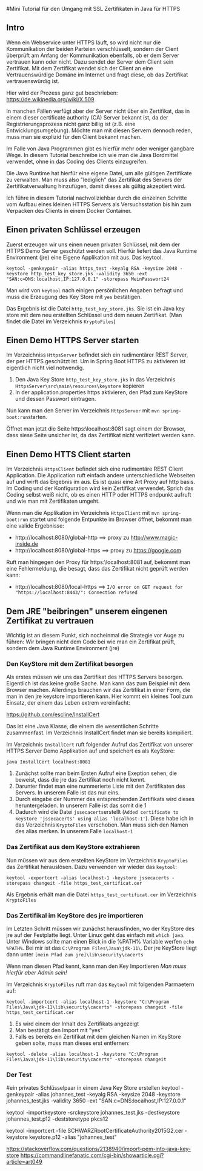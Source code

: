 #Mini Tutorial für den Umgang mit SSL Zertifikaten in Java für HTTPS

## Intro
Wenn ein Webservice unter HTTPS läuft, so wird nicht nur die Kommunikation der beiden Parteien verschlüsselt, sondern der Cient überprüft am Anfang der Kommunikation ebenfalls, ob er dem Server vertrauen kann oder nicht. Dazu sendet der Server dem Client sein Zertifikat. 
Mit dem Zertifikat wendet sich der Client an eine Vertrauenswürdige Domäne im Internet und fragt diese, ob das Zertifikat vertrauenswürdig ist.

Hier wird der Prozess ganz gut beschrieben:
https://de.wikipedia.org/wiki/X.509

In manchen Fällen verfügt aber der Server nicht über ein Zertifikat, das in einem dieser certificate authority (CA) Server bekannt ist, da der Registrierungsprozess nicht ganz billig ist (z.B. eine Entwicklungsumgebung). 
Möchte man mit diesen Servern dennoch reden, muss man sie explizid für den Client bekannt machen.

Im Falle von Java Programmen gibt es hierfür mehr oder weniger gangbare Wege. In diesem Tutorial beschreibe ich wie man die Java Bordmittel verwendet, ohne in das Coding des Clients einzugreifen.

Die Java Runtime hat hierfür eine eigene Datei, um alle gültigen Zertifikate zu verwalten. Man muss also "lediglich" das Zertifikat des Servers der Zertifikatverwaltung hinzufügen, damit dieses als gültig akzeptiert wird.

Ich führe in diesem Tutorial nachvollziehbar durch die einzelnen Schritte vom Aufbau eines kleinen HTTPS Servers als Versuchsstation bis hin zum Verpacken des Clients in einem Docker Container.   

## Einen privaten Schlüssel erzeugen
Zuerst erzeugen wir uns einen neuen privaten Schlüssel, mit dem der HTTPS Demo Server geschützt werden soll. Hierfür liefert das Java Runtime Environment (jre) eine Eigene Applikation mit aus. Das keytool.

```
keytool -genkeypair -alias https_test -keyalg RSA -keysize 2048 -keystore http_test_key_store.jks -validity 3650 -ext "SAN:c=DNS:localhost,IP:127.0.0.1" -storepass MeinPasswort24
```

Man wird von `keytool` nach einigen persönlichen Angaben befragt und muss die Erzeugung des Key Store mit `yes` bestätigen. 

Das Ergebnis ist die Datei `http_test_key_store.jks`. Sie ist ein Java key store mit dem neu erstellten Schlüssel und dem neuen Zertifikat. (Man findet die Datei im Verzeichnis `KryptoFiles`)



## Einen Demo HTTPS Server starten
Im Verzeichniss `HttpsServer` befindet sich ein rudimentärer REST Server, der per HTTPS geschützt ist. Um in Spring Boot HTTPS zu aktivieren ist eigentlich nicht viel notwendig.

1. Den Java Key Store `http_test_key_store.jks` in das Verzeichnis `HttpsServer\src\main\resources\keystore` kopieren
2. In der application.properties https aktivieren, den Pfad zum KeyStore und dessen Passwort eintragen.

Nun kann man den Server im Verzeichnis `HttpsServer` mit `mvn spring-boot:run`starten.

Öffnet man jetzt die Seite https:\\localhost:8081 sagt einem der Browser, dass siese Seite unsicher ist, da das Zertifikat nicht verifiziert werden kann.


## Einen Demo HTTS Client starten
Im Verzeichnis `HttpsClient` befindet sich eine rudimentäre REST Client Application. Die Application ruft einfach andere unterschiedliche Webseiten auf und wirft das Ergebnis im aus. Es ist quasi eine Art Proxy auf http basis. Im Coding und der Konfiguration wird kein Zertifikat verwendet. Sprich das Coding selbst weiß nicht, ob es einen HTTP oder HTTPS endpunkt aufruft und wie man mit Zertifikaten umgeht.  

Wenn man die Applikation im Verzeichnis `HttpsClient` mit `mvn spring-boot:run` startet und folgende Entpunkte im Browser öffnet, bekommt man eine valide Ergebnisse:

* http://localhost:8080/global-http ==> proxy zu http://www.magic-inside.de
* http://localhost:8080/global-https ==> proxy zu https://google.com

Ruft man hingegen den Proxy für https:\\localhost:8081 auf, bekommt man eine Fehlermeldung, die besagt, dass das Zertifikat nicht geprüft werden kann:

* http://localhost:8080/local-https ==> `I/O error on GET request for "https://localhost:8443/": Connection refused`


## Dem JRE "beibringen" unserem eingenen Zertifikat zu vertrauen
Wichtig ist an diesem Punkt, sich nocheinmal die Strategie vor Auge zu führen: Wir bringen nicht dem Code bei wie man ein Zertifikat prüft, sondern dem Java Runtime Environment (jre)

### Den KeyStore mit dem Zertifikat besorgen
Als erstes müssen wir uns das Zertifikat des HTTPS Servers besorgen. Eigentlich ist das keine große Sache. Man kann das zum Beispiel mit dem Browser machen. Allerdings brauchen wir das Zertifikat in einer Form, die man in den jre keystore importieren kann. Hier kommt ein kleines Tool zum Einsatz, der einem das Leben extrem vereinfacht:

https://github.com/escline/InstallCert

Das ist eine Java Klasse, die einem die wesentlichen Schritte zusammenfast. Im Verzeichnis InstallCert findet man sie bereits kompiliert. 

Im Verzeichnis `InstallCert` ruft folgender Aufruf das Zertifikat von unserer HTTPS Server Demo Applikation auf und speichert es als KeyStore:

```
java InstallCert localhost:8081
```

1. Zunächst sollte man beim Ersten Aufruf eine Exeption sehen, die beweist, dass die jre das Zertifikat noch nicht kennt. 
2. Darunter findet man eine nummerierte Liste mit den Zertifikaten des Servers. In unserem Falle ist das nur eins.
3. Durch eingabe der Nummer des entsprechenden Zertifikats wird dieses heruntergeladen. In unserem Falle ist das somit die 1
4. Dadurch wird die Datei `jssecacerts`erstellt (`Added certificate to keystore 'jssecacerts' using alias 'localhost-1'`). Diese habe ich in das Verzeichnis `KryptoFiles` verschoben. Man muss sich den Namen des alias merken. In unserem Falle `localhost-1`

### Das Zertifikat aus dem KeyStore extrahieren
Nun müssen wir aus dem erstellten KeyStore im Verzeichnis `KryptoFiles` das Zertifikat herauslösen. Dazu verwenden wir wieder das `keytool`:

```
keytool -exportcert -alias localhost-1 -keystore jssecacerts -storepass changeit -file https_test_certificat.cer
```

Als Ergebnis erhält man die Datei `https_test_certificat.cer` im Verzeichnis `KryptoFiles`


### Das Zertifikal im KeyStore des jre importieren
Im Letzten Schritt müssen wir zunächst herausfinden, wo der KeyStore des jre auf der Festplatte liegt. Unter Linux geht das einfach mit `which java`. Unter Windows sollte man einen Blick in die %PATH% Variable werfen `echo %PATH%`. Bei mir ist das `C:\Program Files\Java\jdk-11\`.
Der jre KeyStore liegt dann unter `[mein Pfad zum jre]\lib\security\cacerts`

Wenn man diesen Pfad kennt, kann man den Key Importieren *Man muss hierfür aber Admin sein!*

Im Verzeichnis `KryptoFiles` ruft man das `Keytool` mit folgenden Parmaetern auf:

```
keytool -importcert -alias localhost-1 -keystore "C:\Program Files\Java\jdk-11\lib\security\cacerts" -storepass changeit -file https_test_certificat.cer
```

1. Es wird einem der Inhalt des Zertifikats angezeigt
2. Man bestätigt den Import mit "yes"
3. Falls es bereits ein Zertifikat mit dem gleichen Namen im KeyStore geben solte, muss man dieses erst entfernen:
```
keytool -delete -alias localhost-1 -keystore "C:\Program Files\Java\jdk-11\lib\security\cacerts" -storepass changeit
```


### Der Test 







#ein privates Schlüsselpaar in einem Java Key Store erstellen
keytool -genkeypair -alias johannes_test -keyalg RSA -keysize 2048 -keystore johannes_test.jks -validity 3650 -ext "SAN:c=DNS:localhost,IP:127.0.0.1"



keytool -importkeystore -srckeystore johannes_test.jks -destkeystore johannes_test.p12 -deststoretype pkcs12



keytool -importcert -file SCHWARZRootCertificateAuthority2015G2.cer -keystore keystore.p12 -alias "johannes_test" 

https://stackoverflow.com/questions/2138940/import-pem-into-java-key-store
https://commandlinefanatic.com/cgi-bin/showarticle.cgi?article=art049